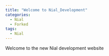 ```yaml
---
title: "Welcome to Nial_Development"
categories:
  - Nial
  - Forked
tags:
  - Nial
---
```


Welcome to the new Nial development website
